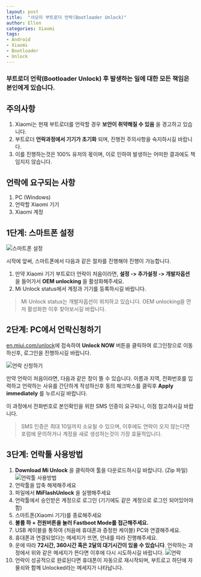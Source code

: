```yaml
---
layout: post
title:  "샤오미 부트로더 언락(Bootloader Unlock)"
author: Ellen
categories: Xiaomi
tags:
- Android
- Xiaomi
- Bootloader
- Unlock
---
```


### **부트로더 언락(Bootloader Unlock)** 후 발생하는 일에 대한 모든 책임은 본인에게 있습니다.


## 주의사항
1. Xiaomi는 현재 부트로더를 언락할 경우 **보안이 취약해질 수 있음** 을 경고하고 있습니다.
2. 부트로더 **언락과정에서 기기가 초기화** 되며, 진행전 주의사항을 숙지하시길 바랍니다.
3. 이를 진행하는것은 100% 유저의 몫이며, 이로 인하여 발생하는 어떠한 결과에도 책임지지 않습니다.



## 언락에 요구되는 사항
1. PC (Windows)
2. 언락할 Xiaomi 기기
3. Xiaomi 계정



## 1단계: 스마트폰 설정

![스마트폰 설정](https://tqpvmq.by.files.1drv.com/y4mNHQOKnsIoYaB8Mdlr_R6JQiNCJKHxge8gnXOQEMfOqaRnIWinemQgh62m2bZDcETxwobMZ4qgJ0aQ0RtM5J5UkicP3rqxgESkUjTkdBZy2gIhBo5LQHKNzM7VvfsqEOT3CTBgAhxHVQUfZKhOYx4LdNRSuj4okyua-b3CDOMPl0RiAEdV4JCyiw-yYF4jzR9Dzyg7neoRztqddbsGaS9ig?width=436&height=776&cropmode)

시작에 앞써, 스마트폰에서 다음과 같은 절차를 진행해야 진행이 가능합니다.

1. 만약 Xiaomi 기기 부트로더 언락이 처음이라면, **설정 -> 추가설정 -> 개발자옵션** 을 들어가서 **OEM unlocking** 을 활성화해주세요.
2. Mi Unlock status에서 계정과 기기를 등록하시길 바랍니다.

> Mi Unlock status는 개발자옵션이 위치하고 있습니다. OEM unlocking을 먼저 활성화한 이후 찾아보시길 바랍니다.



## 2단계: PC에서 언락신청하기

[en.miui.com/unlock](http://en.miui.com/unlock/)에 접속하여 **Unlock NOW** 버튼을 클릭하여 로그인창으로 이동하신후, 로그인을 진행하시길 바랍니다.

![언락 신청하기](https://tqppmq.by.files.1drv.com/y4m96rtiBQN6VyX4LfVqK7s5TxZnC2noLOBxnGa-uZvvOL3cwg3xcKzL0oSIkIIQ7hFXmt3g0Aasix2amwEdvATGaslMgBkFlooDLrExbNvOffep8EhdW-8_eNWdsZRDy7VTuK-vYF2e6oZV5saWhTcU1PMVGC0ZBlKCV0ENrHb1N1VJQj8kkroCZqVmX952QYjI8Y3tvmdiEwI6yz3Emasdg?width=900&height=582&cropmode=none)

만약 언락이 처음이라면, 다음과 같은 창이 뜰 수 있습니다. 이름과 지역, 전화번호를 입력하고 언락하는 사유를 간단하게 작성하신후 동의 체크박스를 클릭후 **Apply immediately** 를 누르시길 바랍니다.

이 과정에서 전화번호로 본인확인을 위한 SMS 인증이 요구되니, 이점 참고하시길 바랍니다.

> SMS 인증은 최대 10일까지 소요될 수 있으며, 이후에도 연락이 오지 않는다면 포럼에 문의하거나 계정을 새로 생성하는것이 가장 효율적입니다.



## 3단계: 언락툴 사용방법

1. **Download Mi Unlock** 을 클릭하여 툴을 다운로드하시길 바랍니다. (Zip 파일)
![언락툴 사용방법](https://tqprmq.by.files.1drv.com/y4mXePQueNep1xNzaHxXiC8E1eSRRXcBvJow_sHTnSu6NxRms9I2SVYhsOFhcLoObXid9_4FtQX9sB4IzkWc3UoZEeMI3KJ4qNjfRL1ZCRr2ufiJYwhYiNuBTamY4Pzc5Yr8m34BggeGqKQ2IT09BXIJbJ6NbhjtYf_-6npW9c6DO3Htg3GfV7UTPgwFbyS-DsLE1OIeQO8xf9Tb5kOD8ke-A?width=1259&height=843&cropmode=none)
2. 언락툴을 압축 해제해주세요
3. 파일에서 **MiFlashUnlock** 을 실행해주세요
4. 언락툴에서 승인받은 계정으로 로그인 (기기에도 같은 계정으로 로그인 되어있어야함)
5. 스마트폰(Xiaomi 기기)를 종료해주세요
6. **볼륨 하 + 전원버튼을 눌러 Fastboot Mode를 접근해주세요.**
7. USB 케이블을 통하여 (처음에 휴대폰과 증정한 케이블) PC와 연결해주세요.
8. 휴대폰과 연결되었다는 메세지가 뜨면, 안내를 따라 진행해주세요.
9. 운에 따라 **72시간, 360시간 혹은 2달의 대기시간이 있을 수 있습니다**. 언락하는 과정에서 위와 같은 메세지가 뜬다면 이후에 다시 시도하시길 바랍니다.
![언락](https://tqpamq.by.files.1drv.com/y4m1EASK5LWq7cvnpjWTRCNLF5_NzsM3FFopVhdfEGbC14COSovMHaAe_gqsxz7P3dOTXWhzcT-0w6AnN9bzEXxXDgWENFYy2ONgWYYSY7Qd98n3-7i302VmK03NNbOxkQADb0ALroupecXqb1TR2JppkqqC9HMFDRTwehAD273Nv9nWSavOC4pNeFsM0hEYjY54V6pJ05vtXVlwQoRnLuKUg?width=783&height=433&cropmode=none)
10. 언락이 성공적으로 완료된다면 휴대폰이 자동으로 재시작되며, 부트로고 하단에 자물쇠와 함꼐 Unlocked라는 메세지가 나타납니다.
